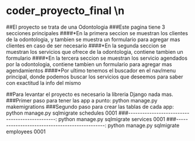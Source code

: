 # coder_proyecto_final \n
##El proyecto se trata de una Odontologia
###Este pagina tiene 3 secciones principales
####*En la primera seccion se muestran los clientes de la odontologia, y tambien se muestra un formulario para agregar mas clientes en caso de ser necesario
####*En la segunda seccion se muestran los servicios que ofrece de la odontologia, contiene tambien un formulario
####*En la tercera seccion se muestran los servicio agendados por la odontologia, contiene tambien un formulario para agregar mas agendamientos
####*Por ultimo tenemos el buscador en el nav/menu principal, donde podemos buscar los servicios que deseemos para saber con exactitud la info del mismo

##Para levantar el proyecto es necesario la libreria Django nada mas.
###Primer paso para tener las app a punto: python manage.py makemigrations
###Segundo paso para crear las tablas de cada app: python manage.py sqlmigrate schedules 0001
###-----------------------------------------------: python manage.py sqlmigrate services 0001
###-----------------------------------------------: python manage.py sqlmigrate employees 0001
